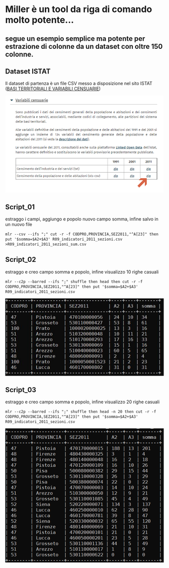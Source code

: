 # Miller è un tool da riga di comando molto potente...

## segue un esempio semplice ma potente per estrazione di colonne da un dataset con oltre 150 colonne.

## Dataset ISTAT

Il dataset di partenza è un file CSV messo a disposizione nel sito ISTAT ([BASI TERRITORIALI E VARIABILI CENSUARIE](https://www.istat.it/it/archivio/104317)) 

![screen](./imgs/istat_00.png)

## Script_01
estraggo i campi, aggiungo e popolo nuovo campo somma, infine salvo in un nuovo file

```
mlr --csv --ifs ";" cut -r -f CODPRO,PROVINCIA,SEZ2011,"^A[23]" then put '$somma=$A2+$A3' R09_indicatori_2011_sezioni.csv >R09_indicatori_2011_sezioni_sum.csv
```

## Script_02
estraggo e creo campo somma e popolo, infine visualizzo 10 righe casuali

```
mlr --c2p --barred --ifs ";" shuffle then head then cut -r -f CODPRO,PROVINCIA,SEZ2011,"^A[23]" then put '$somma=$A2+$A3' R09_indicatori_2011_sezioni.csv
```

![screen](./imgs/mlr_01.jpg)

## Script_03
estraggo e creo campo somma e popolo, infine visualizzo 20 righe casuali

```
mlr --c2p --barred --ifs ";" shuffle then head -n 20 then cut -r -f CODPRO,PROVINCIA,SEZ2011,"^A[23]" then put '$somma=$A2+$A3' R09_indicatori_2011_sezioni.csv
```

![screen](./imgs/mlr_02.png)